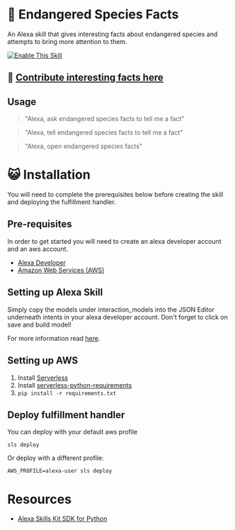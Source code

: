 # :paw_prints: Endangered Species Facts 
An Alexa skill that gives interesting facts about endangered species and attempts to bring more attention to them.

[![Enable This Skill](https://dabuttonfactory.com/button.png?t=Enable+This+Skill&f=Calibri-Bold&ts=24&tc=fff&tshs=1&tshc=000&hp=20&vp=8&c=5&bgt=gradient&bgc=0ff&ebgc=187cd8&shs=1&shc=444&sho=s)](http://bit.ly/ALEXAESF)

## :wave: [Contribute interesting facts here](https://airtable.com/shrKoriHZsn3tz9qU)

## Usage

> "Alexa, ask endangered species facts to tell me a fact"

> "Alexa, tell endangered species facts to tell me a fact"

> "Alexa, open endangered species facts"

# :smiley_cat: Installation
You will need to complete the prerequisites below before creating the skill and deploying the fulfillment handler.

## Pre-requisites
In order to get started you will need to create an alexa developer account and an aws account.

* [Alexa Developer](https://developer.amazon.com/alexa)
* [Amazon Web Services (AWS)](https://aws.amazon.com/)

## Setting up Alexa Skill

Simply copy the models under interaction_models into the JSON Editor underneath intents in your alexa developer account. Don't forget to click on save and build model!

For more information read [here](https://developer.amazon.com/docs/devconsole/build-your-skill.html#custom-model).

## Setting up AWS
1. Install [Serverless](https://serverless.com/)
2. Install [serverless-python-requirements](https://www.npmjs.com/package/serverless-python-requirements)
3. `pip install -r requirements.txt`


## Deploy fulfillment handler
You can deploy with your default aws profile

`sls deploy`

Or deploy with a different profile:

`AWS_PROFILE=alexa-user sls deploy`

# Resources
* [Alexa Skills Kit SDK for Python](https://alexa-skills-kit-python-sdk.readthedocs.io/en/latest/index.html)